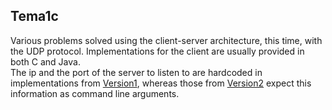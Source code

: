 ## Tema1c

Various problems solved using the client-server architecture, this time, with the UDP protocol. Implementations for the client are usually provided in both C and Java.
<br>
The ip and the port of the server to listen to are hardcoded in implementations from [Version1](Version1), whereas those from [Version2](Version2) expect this information as command line arguments.

